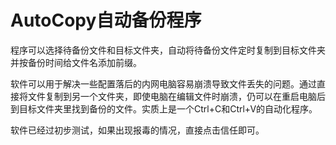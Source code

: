 # AutoCopy自动备份程序

程序可以选择待备份文件和目标文件夹，自动将待备份文件定时复制到目标文件夹并按备份时间给文件名添加前缀。

软件可以用于解决一些配置落后的内网电脑容易崩溃导致文件丢失的问题。通过直接将文件复制到另一个文件夹，即使电脑在编辑文件时崩溃，仍可以在重启电脑后到目标文件夹里找到备份的文件。实质上是一个Ctrl+C和Ctrl+V的自动化程序。

软件已经过初步测试，如果出现报毒的情况，直接点击信任即可。
